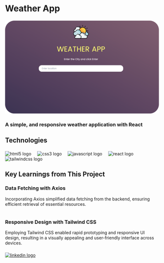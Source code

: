 <h1 align="left">Weather App</h1>

###

<div align="center">
  <img  src="https://github.com/mahdikamyabi1999/Weather-App/blob/main/public/cover.png"  />
</div>

###

<p align="left"></p>

###

<h3 align="left">A simple, and responsive weather application with React</h3>

###

<h2 align="left">Technologies</h2>

###

<div align="left">
  <img src="https://cdn.jsdelivr.net/gh/devicons/devicon/icons/html5/html5-original.svg" height="40" alt="html5 logo"  />
  <img width="12" />
  <img src="https://cdn.jsdelivr.net/gh/devicons/devicon/icons/css3/css3-original.svg" height="40" alt="css3 logo"  />
  <img width="12" />
  <img src="https://skillicons.dev/icons?i=js" height="40" alt="javascript logo"  />
  <img width="12" />
  <img src="https://cdn.jsdelivr.net/gh/devicons/devicon/icons/react/react-original.svg" height="40" alt="react logo"  />
  <img width="12" />
  <img src="https://cdn.simpleicons.org/tailwindcss/06B6D4" height="40" alt="tailwindcss logo"  />
</div>

###

<h2 align="left">Key Learnings from This Project</h2>

###

<p align="left"><h3> Data Fetching with Axios</h3> Incorporating Axios simplified data fetching from the backend, ensuring efficient retrieval of essential resources.<br><br><h3>Responsive Design with Tailwind CSS</h3> Employing Tailwind CSS enabled rapid prototyping and responsive UI design, resulting in a visually appealing and user-friendly interface across devices.</p>

###

<div align="left">
  <a href="https://www.linkedin.com/in/mahdikamyabi1999/" target="_blank">
    <img src="https://raw.githubusercontent.com/maurodesouza/profile-readme-generator/master/src/assets/icons/social/linkedin/default.svg" width="52" height="40" alt="linkedin logo"  />
  </a>
</div>

###
